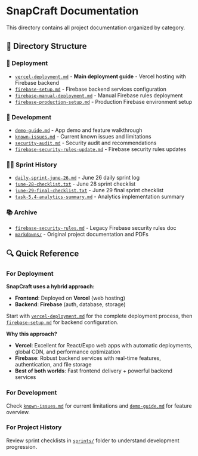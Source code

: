 # SnapCraft Documentation

This directory contains all project documentation organized by category.

## 📁 Directory Structure

### 🚀 Deployment
- [`vercel-deployment.md`](./deployment/vercel-deployment.md) - **Main deployment guide** - Vercel hosting with Firebase backend
- [`firebase-setup.md`](./deployment/firebase-setup.md) - Firebase backend services configuration
- [`firebase-manual-deployment.md`](./deployment/firebase-manual-deployment.md) - Manual Firebase rules deployment
- [`firebase-production-setup.md`](./deployment/firebase-production-setup.md) - Production Firebase environment setup

### 🔧 Development
- [`demo-guide.md`](./development/demo-guide.md) - App demo and feature walkthrough
- [`known-issues.md`](./development/known-issues.md) - Current known issues and limitations
- [`security-audit.md`](./development/security-audit.md) - Security audit and recommendations
- [`firebase-security-rules-update.md`](./development/firebase-security-rules-update.md) - Firebase security rules updates

### 🏃‍♂️ Sprint History
- [`daily-sprint-june-26.md`](./sprints/daily-sprint-june-26.md) - June 26 daily sprint log
- [`june-28-checklist.txt`](./sprints/june-28-checklist.txt) - June 28 sprint checklist
- [`june-29-final-checklist.txt`](./sprints/june-29-final-checklist.txt) - June 29 final sprint checklist
- [`task-5.4-analytics-summary.md`](./sprints/task-5.4-analytics-summary.md) - Analytics implementation summary

### 📚 Archive
- [`firebase-security-rules.md`](./archive/firebase-security-rules.md) - Legacy Firebase security rules doc
- [`markdowns/`](./archive/markdowns/) - Original project documentation and PDFs

## 🔍 Quick Reference

### For Deployment
**SnapCraft uses a hybrid approach:**
- **Frontend**: Deployed on **Vercel** (web hosting)
- **Backend**: **Firebase** (auth, database, storage)

Start with [`vercel-deployment.md`](./deployment/vercel-deployment.md) for the complete deployment process, then [`firebase-setup.md`](./deployment/firebase-setup.md) for backend configuration.

**Why this approach?**
- **Vercel**: Excellent for React/Expo web apps with automatic deployments, global CDN, and performance optimization
- **Firebase**: Robust backend services with real-time features, authentication, and file storage
- **Best of both worlds**: Fast frontend delivery + powerful backend services

### For Development
Check [`known-issues.md`](./development/known-issues.md) for current limitations and [`demo-guide.md`](./development/demo-guide.md) for feature overview.

### For Project History
Review sprint checklists in [`sprints/`](./sprints/) folder to understand development progression. 